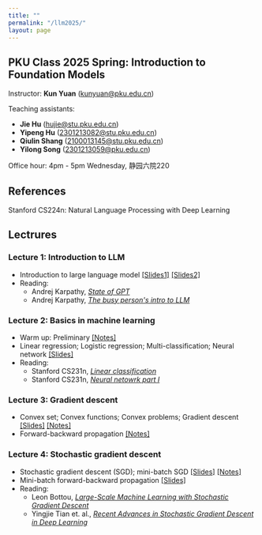 ```yaml
---
title: ""
permalink: "/llm2025/"
layout: page
---
```


## PKU Class 2025 Spring: Introduction to Foundation Models

Instructor: **Kun Yuan** (kunyuan@pku.edu.cn) <br>

Teaching assistants: 
- **Jie Hu** (hujie@stu.pku.edu.cn) <br>
- **Yipeng Hu** (2301213082@stu.pku.edu.cn) <br>
- **Qiulin Shang** (2100013145@stu.pku.edu.cn) <br>
- **Yilong Song** (2301213059@pku.edu.cn) <br>

Office hour: 4pm - 5pm Wednesday, 静园六院220

## References
Stanford CS224n: Natural Language Processing with Deep Learning

## Lectrures

### Lecture 1: Introduction to LLM <br>
- Introduction to large language model [[Slides1]](https://github.com/kunyuan827/kunyuan827.github.io/raw/master/teaching/LLM2025/Intro1_llm.pdf) [[Slides2]](https://github.com/kunyuan827/kunyuan827.github.io/raw/master/teaching/DLOpt2024/Intro2.pdf)
- Reading: <br>
    - Andrej Karpathy, *[State of GPT](https://www.bilibili.com/video/BV1ts4y1T7UH/?spm_id_from=333.337.search-card.all.click)* <br>
    - Andrej Karpathy, *[The busy person's intro to LLM](https://www.bilibili.com/video/BV1NH4y1m78m/?spm_id_from=333.337.search-card.all.click&vd_source=2609112b8838130df3f5c7166ed6effb)* <br>

### Lecture 2: Basics in machine learning <br>
- Warm up: Preliminary [[Notes]](https://github.com/kunyuan827/kunyuan827.github.io/raw/master/teaching/LLM2025/notes_0.pdf) <br>
- Linear regression; Logistic regression; Multi-classification; Neural network [[Slides]](https://github.com/kunyuan827/kunyuan827.github.io/raw/master/teaching/LLM2025/02_Regression.pdf)
- Reading: <br>
    - Stanford CS231n, *[Linear classification](https://cs231n.github.io/linear-classify/)* <br>
    - Stanford CS231n, *[Neural netowrk part I](https://cs231n.github.io/neural-networks-1/)* 

### Lecture 3: Gradient descent <br>
- Convex set; Convex functions; Convex problems; Gradient descent [[Slides]](https://github.com/kunyuan827/kunyuan827.github.io/raw/master/teaching/LLM2025/03_GD.pdf) [[Notes]](https://github.com/kunyuan827/kunyuan827.github.io/raw/master/teaching/LLM2025/notes_1.pdf)
- Forward-backward propagation [[Notes]](https://github.com/kunyuan827/kunyuan827.github.io/raw/master/teaching/LLM2025/notes_2.pdf)

### Lecture 4: Stochastic gradient descent <br>
- Stochastic gradient descent (SGD); mini-batch SGD [[Slides]](https://github.com/kunyuan827/kunyuan827.github.io/raw/master/teaching/LLM2025/04_SGD.pdf) [[Notes]](https://github.com/kunyuan827/kunyuan827.github.io/raw/master/teaching/LLM2025/notes_3.pdf) <br>
- Mini-batch forward-backward propagation [[Slides]](https://github.com/kunyuan827/kunyuan827.github.io/raw/master/teaching/LLM2025/05_SGD_FB.pdf) 
- Reading: <br>
    - Leon Bottou, *[Large-Scale Machine Learning with Stochastic Gradient Descent](https://datajobs.com/data-science-repo/Stochastic-Gradient-Descent-[Leon-Bottou].pdf)* <br>
    - Yingjie Tian et. al., *[Recent Advances in Stochastic Gradient Descent in Deep Learning](https://www.mdpi.com/2227-7390/11/3/682)* <br>

